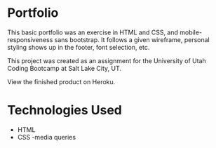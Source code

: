 # Portfolio

This basic portfolio was an exercise in HTML and CSS, and mobile-responsiveness sans bootstrap. It follows a given wireframe, personal styling shows up in the footer, font selection, etc.

This project was created as an assignment for the University of Utah Coding Bootcamp at Salt Lake City, UT.

View the finished product on Heroku.

# Technologies Used

- HTML
- CSS
    -media queries